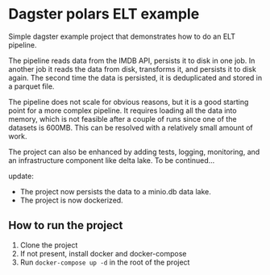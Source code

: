 # Dagster polars ELT example

Simple dagster example project that demonstrates how to do an ELT pipeline. 

The pipeline reads data from the IMDB API, persists it to disk in one job. In another job it reads the data from disk, transforms it, and persists it to disk again. The second time the data is persisted, it is deduplicated and stored in a parquet file.

The pipeline does not scale for obvious reasons, but it is a good starting point for a more complex pipeline. It requires loading all the data into memory, which is not feasible after a couple of runs since one of the datasets is 600MB. This can be resolved with a relatively small amount of work.

The project can also be enhanced by adding tests, logging, monitoring, and an infrastructure component like delta lake. To be continued...

update: 

* The project now persists the data to a minio.db data lake.
* The project is now dockerized.

## How to run the project

1. Clone the project
2. If not present, install docker and docker-compose
3. Run `docker-compose up -d` in the root of the project

